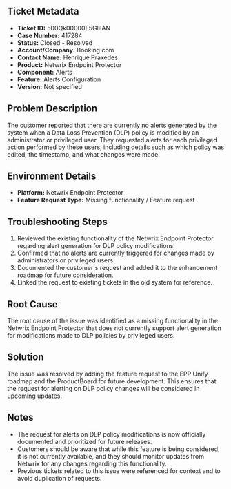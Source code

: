 ## Ticket Metadata
- **Ticket ID:** 500Qk00000E5GIiIAN
- **Case Number:** 417284
- **Status:** Closed - Resolved
- **Account/Company:** Booking.com
- **Contact Name:** Henrique Praxedes
- **Product:** Netwrix Endpoint Protector
- **Component:** Alerts
- **Feature:** Alerts Configuration
- **Version:** Not specified

## Problem Description
The customer reported that there are currently no alerts generated by the system when a Data Loss Prevention (DLP) policy is modified by an administrator or privileged user. They requested alerts for each privileged action performed by these users, including details such as which policy was edited, the timestamp, and what changes were made.

## Environment Details
- **Platform:** Netwrix Endpoint Protector
- **Feature Request Type:** Missing functionality / Feature request

## Troubleshooting Steps
1. Reviewed the existing functionality of the Netwrix Endpoint Protector regarding alert generation for DLP policy modifications.
2. Confirmed that no alerts are currently triggered for changes made by administrators or privileged users.
3. Documented the customer's request and added it to the enhancement roadmap for future consideration.
4. Linked the request to existing tickets in the old system for reference.

## Root Cause
The root cause of the issue was identified as a missing functionality in the Netwrix Endpoint Protector that does not currently support alert generation for modifications made to DLP policies by privileged users.

## Solution
The issue was resolved by adding the feature request to the EPP Unify roadmap and the ProductBoard for future development. This ensures that the request for alerting on DLP policy changes will be considered in upcoming updates.

## Notes
- The request for alerts on DLP policy modifications is now officially documented and prioritized for future releases.
- Customers should be aware that while this feature is being considered, it is not currently available, and they should monitor updates from Netwrix for any changes regarding this functionality.
- Previous tickets related to this issue were referenced for context and to avoid duplication of requests.